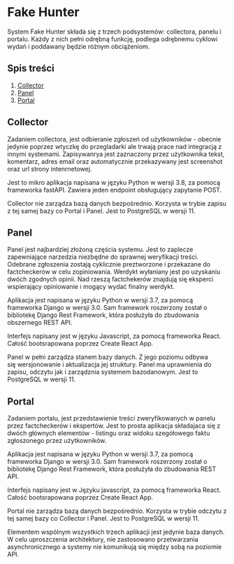 # Fake Hunter
System Fake Hunter składa się z trzech podsystemów: collectora, panelu i portalu.  Każdy z nich pełni odrębną funkcję, podlega odrębnemu cyklowi wydań i poddawany będzie różnym obciążeniom. 

## Spis treści

1. [Collector](#collector)
2. [Panel](#panel)
2. [Portal](#portal)

## Collector
Zadaniem collectora, jest odbieranie zgłoszeń od użytkowników - obecnie jedynie poprzez wtyczkę do przegladarki ale trwają prace nad integracją z innymi systemami.
Zapisywanrya jest zaznaczony przez użytkownika tekst, komentarz, adres email oraz automatycznie przekazywany jest screenshot oraz url strony intenrnetowej.

Jest to mikro aplikacja napisana w języku Python w wersji 3.8, za pomocą frameworka fastAPI.
Zawiera jeden endpoint obsługujący zapytanie POST.

Collector nie zarządza bazą danych bezpośrednio. Korzysta w trybie zapisu z tej samej bazy co Portal i Panel. Jest to PostgreSQL w wersji 11.

## Panel
Panel jest najbardziej złożoną częścia systemu. Jest to zaplecze zapewniające narzedzia niezbędne do sprawnej weryfikacji treści.
Odebrane zgłoszenia zostają cyklicznie preztworzone i przekazane do factcheckerów w celu zopiniowania. Werdykt wyłaniany jest po uzyskaniu dwóch zgodnych opinii.
Nad rzeszą factchekerów znajdują się eksperci wspierający opiniowanie i mogący wydać finalny werdykt.

Aplikacja jest napisana w języku Python w wersji 3.7, za pomocą frameworka Django w wersji 3.0.
Sam framework roszerzony został o bibliotekę Django Rest Framework, która posłużyła do zbudowania obszernego REST API.

Interfejs napisany jest w języku Javascript, za pomocą frameworka React. Całość bootsrapowana poprzez Create React App. 

Panel w pełni zarządza stanem bazy danych. Z jego poziomu odbywa się wersjonowanie i aktualizacja jej struktury. Panel ma uprawnienia do zapisu, odczytu jak i zarządznia systemem bazodanowym. Jest to PostgreSQL w wersji 11. 


## Portal
Zadaniem portalu, jest przedstawienie treści zweryfikowanych w panelu przez factcheckerów i ekspertów.
Jest to prosta aplikacja składajaca się z dwóch głównych elementów - listingu oraz widoku szegółowego faktu zgłoszonego przez użytkowników.

Aplikacja jest napisana w języku Python w wersji 3.7, za pomocą frameworka Django w wersji 3.0.
Sam framework roszerzony został o bibliotekę Django Rest Framework, która posłużyła do zbudowania REST API.

Interfejs napisany jest w Języku javascript, za pomocą frameworka React. Całość bootsrapowana poprzez Create React App. 

Portal nie zarządza bazą danych bezpośrednio. Korzysta w trybie odczytu z tej samej bazy co Collector i Panel. Jest to PostgreSQL w wersji 11.        

Elementem wspólnym wszystkich trzech aplikacji jest jedynie baza danych. W celu uproszczenia architektury, nie zastosowano przetwarzania asynchronicznego a systemy nie komunikują się między sobą na poziomie API.
